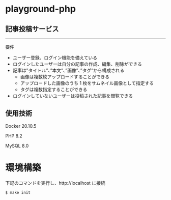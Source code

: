# playground-php

## 記事投稿サービス

---

要件

- ユーザー登録、ログイン機能を備えている
- ログインしたユーザーは自分の記事の作成、編集、削除ができる
- 記事は”タイトル”、”本文”、”画像”、”タグ”から構成される
  - 画像は複数枚アップロードすることができる
  - アップロードした画像のうち 1 枚をサムネイル画像として指定する
  - タグは複数指定することができる
- ログインしていないユーザーは投稿された記事を閲覧できる

## 使用技術

Docker 20.10.5

PHP 8.2

MySQL 8.0

# 環境構築

下記のコマンドを実行し、http://localhost に接続

```
$ make init
```

